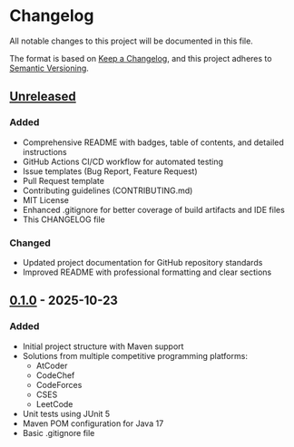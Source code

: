 # Changelog

All notable changes to this project will be documented in this file.

The format is based on [Keep a Changelog](https://keepachangelog.com/en/1.0.0/),
and this project adheres to [Semantic Versioning](https://semver.org/spec/v2.0.0.html).

## [Unreleased]

### Added
- Comprehensive README with badges, table of contents, and detailed instructions
- GitHub Actions CI/CD workflow for automated testing
- Issue templates (Bug Report, Feature Request)
- Pull Request template
- Contributing guidelines (CONTRIBUTING.md)
- MIT License
- Enhanced .gitignore for better coverage of build artifacts and IDE files
- This CHANGELOG file

### Changed
- Updated project documentation for GitHub repository standards
- Improved README with professional formatting and clear sections

## [0.1.0] - 2025-10-23

### Added
- Initial project structure with Maven support
- Solutions from multiple competitive programming platforms:
  - AtCoder
  - CodeChef
  - CodeForces
  - CSES
  - LeetCode
- Unit tests using JUnit 5
- Maven POM configuration for Java 17
- Basic .gitignore file

[Unreleased]: https://github.com/aritradutta/Platform_Problems/compare/v0.1.0...HEAD
[0.1.0]: https://github.com/aritradutta/Platform_Problems/releases/tag/v0.1.0

